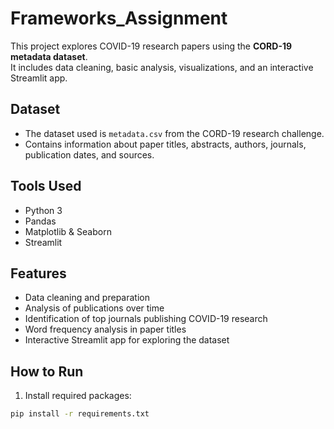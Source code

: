 # Frameworks_Assignment

This project explores COVID-19 research papers using the **CORD-19 metadata dataset**.  
It includes data cleaning, basic analysis, visualizations, and an interactive Streamlit app.

## Dataset
- The dataset used is `metadata.csv` from the CORD-19 research challenge.
- Contains information about paper titles, abstracts, authors, journals, publication dates, and sources.

## Tools Used
- Python 3
- Pandas
- Matplotlib & Seaborn
- Streamlit


## Features
- Data cleaning and preparation
- Analysis of publications over time
- Identification of top journals publishing COVID-19 research
- Word frequency analysis in paper titles
- Interactive Streamlit app for exploring the dataset

## How to Run
1. Install required packages:
```bash
pip install -r requirements.txt
